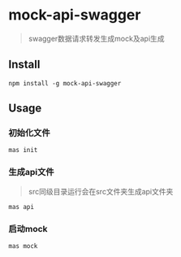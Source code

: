 # mock-api-swagger

> swagger数据请求转发生成mock及api生成

## Install

```
npm install -g mock-api-swagger
```

## Usage
### 初始化文件
```
mas init
```
### 生成api文件
> src同级目录运行会在src文件夹生成api文件夹
```
mas api
```

### 启动mock
```
mas mock
```